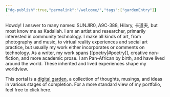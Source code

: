 ```yaml
---
{"dg-publish":true,"permalink":"/welcome/","tags":["gardenEntry"]}
---
```


Howdy! I answer to many names: SUNJIR0, A9C-388, Hilary, 卡道夫, but most know me as Kadallah. I am an artist and researcher, primarily interested in community technology. I make all kinds of art, from photography and music, to virtual reality experiences and social art practice, but usually my work either incorporates or comments on technology. As a writer, my work spans [[poetry\|#poetry]], creative non-fiction, and more academic prose. I am Pan-African by birth, and have lived around the world. These inherited and lived experiences shape my worldview.

This portal is a [digital garden](https://maggieappleton.com/garden-history), a collection of thoughts, musings, and ideas in various stages of completion. For a more standard view of my portfolio, feel free to click here.